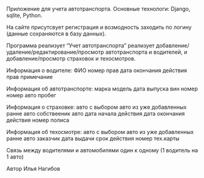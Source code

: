 Приложение для учета автотранспорта.
Основные технологи: Django, sqlite, Python.

На сайте присутсвует регистрация и возмодность заходить по логину (данные сохраняются в базу данных).

Программа реализует “Учет автотранспорта” реализует добавление/удаление/редактирование/просмотр автотранспорта и водителей, и добавление/просмотр страховок и техосмотров.

Информация о водителе:
  ФИО
  номер прав
  дата окончания действия прав
  примечание

Информация об автотранспорте:
  марка
  модель
  дата выпуска
  вин номер
  номер авто
  пробег

Информация о страховке:
  авто с выбором авто из уже добавленных ранне авто
  собствееник авто
  дата начала действия
  дата окончания действия
  номер полиса

Информация об техосмотре:
  авто с выбором авто из уже добавленных ранне авто
  заказчик
  дата выдачи
  срок действия
  номер тех.карты

Связь между водителями и автомобилями один к одному (1 водитель на 1 авто)

Автор Илья Нагибов
